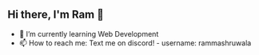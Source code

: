 ## Hi there, I'm Ram 👋
- 🌱 I’m currently learning Web Development
- 📫 How to reach me: Text me on discord! 
           - username: rammashruwala
<!--
**ram-mashruwala/ram-mashruwala** is a ✨ _special_ ✨ repository because its `README.md` (this file) appears on your GitHub profile.

Here are some ideas to get you started:

- 🔭 I’m currently working on ...
- 🌱 I’m currently learning ...
- 👯 I’m looking to collaborate on ...
- 🤔 I’m looking for help with ...
- 💬 Ask me about ...
- 📫 How to reach me: ...
- 😄 Pronouns: ...
- ⚡ Fun fact: ...
-->
